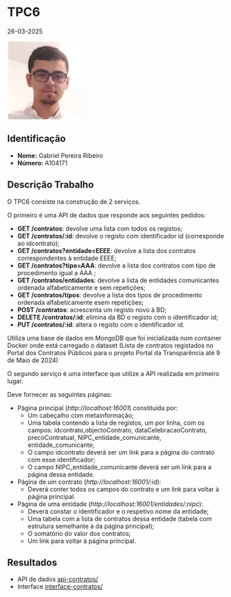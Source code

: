 # TPC6

26-03-2025

![](../images/author.png)

## Identificação

- **Nome:** Gabriel Pereira Ribeiro
- **Número:** A104171

## Descrição Trabalho

O TPC6 consiste na construção de 2 serviços.

O primeiro é uma API de dados que responde aos seguintes pedidos:

- **GET /contratos**: devolve uma lista com todos os registos;
- **GET /contratos/:id**: devolve o registo com identificador id (corresponde ao idcontrato);
- **GET /contratos?entidade=EEEE**: devolve a lista dos contratos correspondentes à entidade EEEE;
- **GET /contratos?tipo=AAA**: devolve a lista dos contratos com tipo de procedimento igual a AAA ;
- **GET /contratos/entidades**: devolve a lista de entidades comunicantes ordenada alfabeticamente e sem repetições;
- **GET /contratos/tipos**: devolve a lista dos tipos de procedimento ordenada alfabeticamente esem repetições;
- **POST /contratos**: acrescenta um registo novo à BD;
- **DELETE /contratos/:id**: elimina da BD o registo com o identificador id;
- **PUT /contratos/:id**: altera o registo com o identificador id.

Utiliza uma base de dados em MongoDB que foi inicializada num container Docker
onde está carregado o dataset (Lista de contratos registados no Portal dos Contratos Públicos para o projeto Portal da Transparência até 9 de Maio de 2024)

O segundo serviço é uma interface que utilize a API realizada em primeiro lugar.

Deve fornecer as seguintes páginas:

- Página principal (*http://localhost:16001*) constituída por:
    - Um cabeçalho com metainformação;
    - Uma tabela contendo a lista de registos, um por linha, com os campos: idcontrato,objectoContrato, dataCelebracaoContrato, precoContratual, NIPC_entidade_comunicante, entidade_comunicante;
    - O campo idcontrato deverá ser um link para a página do contrato com esse identificador;
    - O campo NIPC_entidade_comunicante deverá ser um link para a página dessa entidade.
- Página de um contrato (*http://localhost:16001/:id*):
    - Deverá conter todos os campos do contrato e um link para voltar à página principal.
- Página de uma entidade (*http://localhost:16001/entidades/:nipc*):
    - Deverá constar o identificador e o respetivo nome da entidade;
    - Uma tabela com a lista de contratos dessa entidade (tabela com estrutura semelhante à da página principal);
    - O somatório do valor dos contratos;
    - Um link para voltar à página principal.

## Resultados

- API de dados [api-contratos/](https://github.com/gabrielRibeir0/EW2025-A104171/blob/main/TPC6/api-contratos/)
- Interface [interface-contratos/](https://github.com/gabrielRibeir0/EW2025-A104171/blob/main/TPC6/interface-contratos/)
